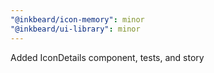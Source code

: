 ```yaml
---
"@inkbeard/icon-memory": minor
"@inkbeard/ui-library": minor
---
```


Added IconDetails component, tests, and story

